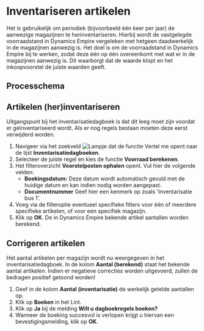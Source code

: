 # Inventariseren artikelen

Het is gebruikelijk om periodiek (bijvoorbeeld één keer per jaar) de aanwezige magazijnen te herinventariseren. Hierbij wordt de vastgelegde voorraadstand in Dynamics Empire vergeleken met hetgeen daadwerkelijk in de magazijnen aanwezig is. Het doel is om de voorraadstand in Dynamics Empire bij te werken, zodat deze één op één overeenkomt met wat er in de magazijnen aanwezig is. Dit waarborgt dat de waarde klopt en het inkoopvoorstel de juiste waarden geeft.

## Processchema

## Artikelen (her)inventariseren

Uitgangspunt bij het inventarisatiedagboek is dat dit leeg moet zijn voordat er geïnventariseerd wordt. Als er nog regels bestaan moeten deze eerst verwijderd worden. 

1. Navigeer via het zoekveld ![Lampje dat de functie Vertel me opent](https://docs.microsoft.com/nl-NL/dynamics365/business-central/media/ui-search/search_small.png "Vertel me wat u wilt doen") naar de lijst **Inventarisatiedagboeken**.
2. Selecteer de juiste regel en kies de functie **Voorraad berekenen**.
3. Het filteroverzicht **Voorstelposten ophalen** opent. Vul hier de volgende velden:
	* **Boekingsdatum:** Deze datum wordt automatisch gevuld met de huidige datum en kan indien nodig worden aangepast.
	* **Documentnummer** Geef hier een kenmerk op zoals 'Inventarisatie bus 1'.
4. Voeg via de filteroptie  eventueel specifieke filters voor één of meerdere specifieke artikelen, of voor een specifiek magazijn.
5. Klik op **OK**. De in Dynamics Empire bekende artikel aantallen worden berekend. 

## Corrigeren artikelen

Het aantal artikelen per magazijn wordt nu weergegeven in het inventarisatiedagboek. In de kolom **Aantal (berekend)** staat het bekende aantal artikelen. Indien er negatieve correcties worden uitgevoerd, zullen de bedragen positief getoond worden!

 1. Geef in de kolom **Aantal (inventarisatie)** de werkelijk getelde aantallen op. 
 2. Klik op **Boeken** in het Lint. 
 3. Klik op **Ja** bij de melding **Wilt u dagboekregels boeken?**
 4. Wanneer de boeking succesvol is verlopen krijgt u hiervan een bevestigingsmelding, klik op **OK**. 


<!--stackedit_data:
eyJoaXN0b3J5IjpbNDcxMjM0MTQwLDQyOTYyODkxNCwtMTgzNz
g2MTQ0Nl19
-->